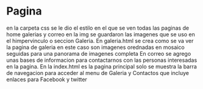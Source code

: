 # Pagina
en la carpeta css se le dio el estilo en el que se ven todas las paginas de home galerias y correo
en la img se guardaron las imagenes que se uso en el himpervinculo o seccion Galeria.
En galeria.html se crea como se va ver la pagina de galeria en este caso son imagenes orednadas en mosaico seguidas para una panorama de imagenes completa
En correo se agrego unas bases de informacion para contactarnos con las personas interesadas en la pagina.
En la index.html es la pagina principal solo se muestra la barra de navegacion para acceder al menu de Galeria y Contactos que incluye enlaces para Facebook y twitter
